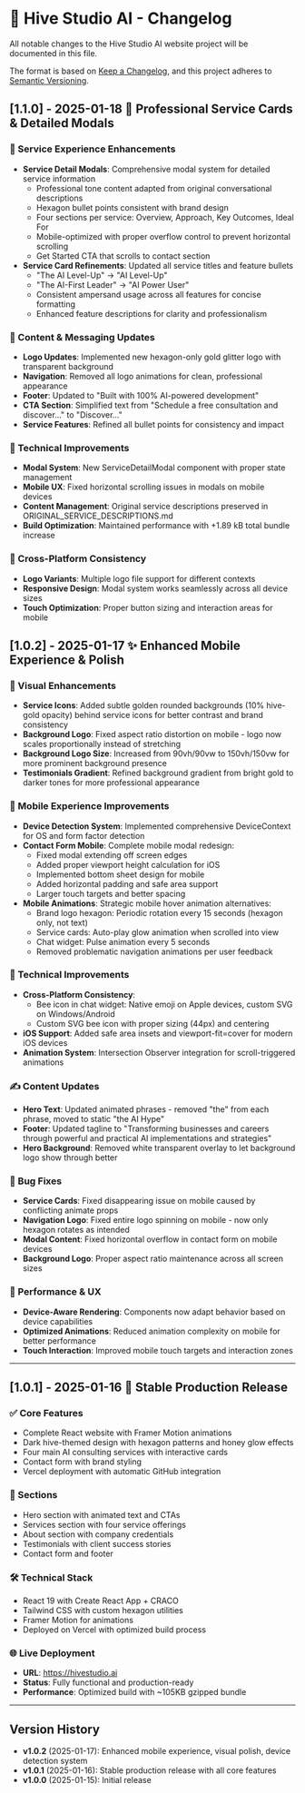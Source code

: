 # 🐝 Hive Studio AI - Changelog

All notable changes to the Hive Studio AI website project will be documented in this file.

The format is based on [Keep a Changelog](https://keepachangelog.com/en/1.0.0/),
and this project adheres to [Semantic Versioning](https://semver.org/spec/v2.0.0.html).

## [1.1.0] - 2025-01-18 🎯 Professional Service Cards & Detailed Modals

### 🎨 Service Experience Enhancements
- **Service Detail Modals**: Comprehensive modal system for detailed service information
  - Professional tone content adapted from original conversational descriptions
  - Hexagon bullet points consistent with brand design
  - Four sections per service: Overview, Approach, Key Outcomes, Ideal For
  - Mobile-optimized with proper overflow control to prevent horizontal scrolling
  - Get Started CTA that scrolls to contact section
- **Service Card Refinements**: Updated all service titles and feature bullets
  - "The AI Level-Up" → "AI Level-Up"
  - "The AI-First Leader" → "AI Power User" 
  - Consistent ampersand usage across all features for concise formatting
  - Enhanced feature descriptions for clarity and professionalism

### 🎯 Content & Messaging Updates
- **Logo Updates**: Implemented new hexagon-only gold glitter logo with transparent background
- **Navigation**: Removed all logo animations for clean, professional appearance  
- **Footer**: Updated to "Built with 100% AI-powered development"
- **CTA Section**: Simplified text from "Schedule a free consultation and discover..." to "Discover..."
- **Service Features**: Refined all bullet points for consistency and impact

### 🔧 Technical Improvements
- **Modal System**: New ServiceDetailModal component with proper state management
- **Mobile UX**: Fixed horizontal scrolling issues in modals on mobile devices
- **Content Management**: Original service descriptions preserved in ORIGINAL_SERVICE_DESCRIPTIONS.md
- **Build Optimization**: Maintained performance with +1.89 kB total bundle increase

### 📱 Cross-Platform Consistency
- **Logo Variants**: Multiple logo file support for different contexts
- **Responsive Design**: Modal system works seamlessly across all device sizes
- **Touch Optimization**: Proper button sizing and interaction areas for mobile

## [1.0.2] - 2025-01-17 ✨ Enhanced Mobile Experience & Polish

### 🎨 Visual Enhancements
- **Service Icons**: Added subtle golden rounded backgrounds (10% hive-gold opacity) behind service icons for better contrast and brand consistency
- **Background Logo**: Fixed aspect ratio distortion on mobile - logo now scales proportionally instead of stretching
- **Background Logo Size**: Increased from 90vh/90vw to 150vh/150vw for more prominent background presence
- **Testimonials Gradient**: Refined background gradient from bright gold to darker tones for more professional appearance

### 📱 Mobile Experience Improvements
- **Device Detection System**: Implemented comprehensive DeviceContext for OS and form factor detection
- **Contact Form Mobile**: Complete mobile modal redesign:
  - Fixed modal extending off screen edges
  - Added proper viewport height calculation for iOS
  - Implemented bottom sheet design for mobile
  - Added horizontal padding and safe area support
  - Larger touch targets and better spacing
- **Mobile Animations**: Strategic mobile hover animation alternatives:
  - Brand logo hexagon: Periodic rotation every 15 seconds (hexagon only, not text)
  - Service cards: Auto-play glow animation when scrolled into view
  - Chat widget: Pulse animation every 5 seconds
  - Removed problematic navigation animations per user feedback

### 🔧 Technical Improvements
- **Cross-Platform Consistency**: 
  - Bee icon in chat widget: Native emoji on Apple devices, custom SVG on Windows/Android
  - Custom SVG bee icon with proper sizing (44px) and centering
- **iOS Support**: Added safe area insets and viewport-fit=cover for modern iOS devices
- **Animation System**: Intersection Observer integration for scroll-triggered animations

### ✍️ Content Updates
- **Hero Text**: Updated animated phrases - removed "the" from each phrase, moved to static "the AI Hype"
- **Footer**: Updated tagline to "Transforming businesses and careers through powerful and practical AI implementations and strategies"
- **Hero Background**: Removed white transparent overlay to let background logo show through better

### 🐛 Bug Fixes
- **Service Cards**: Fixed disappearing issue on mobile caused by conflicting animate props
- **Navigation Logo**: Fixed entire logo spinning on mobile - now only hexagon rotates as intended
- **Modal Content**: Fixed horizontal overflow in contact form on mobile devices
- **Background Logo**: Proper aspect ratio maintenance across all screen sizes

### 🚀 Performance & UX
- **Device-Aware Rendering**: Components now adapt behavior based on device capabilities
- **Optimized Animations**: Reduced animation complexity on mobile for better performance
- **Touch Interaction**: Improved mobile touch targets and interaction zones

---

## [1.0.1] - 2025-01-16 🚀 Stable Production Release

### ✅ Core Features
- Complete React website with Framer Motion animations
- Dark hive-themed design with hexagon patterns and honey glow effects
- Four main AI consulting services with interactive cards
- Contact form with brand styling
- Vercel deployment with automatic GitHub integration

### 🎯 Sections
- Hero section with animated text and CTAs
- Services section with four service offerings
- About section with company credentials
- Testimonials with client success stories
- Contact form and footer

### 🛠️ Technical Stack
- React 19 with Create React App + CRACO
- Tailwind CSS with custom hexagon utilities
- Framer Motion for animations
- Deployed on Vercel with optimized build process

### 🌐 Live Deployment
- **URL**: https://hivestudio.ai
- **Status**: Fully functional and production-ready
- **Performance**: Optimized build with ~105KB gzipped bundle

---

## Version History

- **v1.0.2** (2025-01-17): Enhanced mobile experience, visual polish, device detection system
- **v1.0.1** (2025-01-16): Stable production release with all core features
- **v1.0.0** (2025-01-15): Initial release